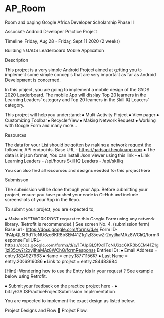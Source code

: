 # AP_Room
Room and paging
Google Africa Developer Scholarship Phase II 

Associate Android Developer Practice Project

Timeline: Friday, Aug 28 - Friday, Sept 11 2020 (2 weeks)

Building a GADS Leaderboard Mobile Application

Description

This project is a very simple Android Project aimed at getting you to implement some simple concepts that are very important as far as Android Development is concerned.

In this project, you are going to implement a mobile design of the GADS 2020 Leaderboard.
The mobile App will display Top 20 learners in the Learning Leaders’ category and Top 20 learners in the Skill IQ Leaders’ category.

This project will help you understand:
⦁	Multi-Activity Project
⦁	View pager
⦁	Customizing Toolbar
⦁	RecyclerView
⦁	Making Network Request
⦁	Working with Google Form and many more...

Resources

The data  for your List should be gotten by making a network request the following API endpoints.
Base URL - https://gadsapi.herokuapp.com
⦁	The data is in json format, You can Install Json viewer using this link - ⦁	Link
Learning Leaders - /api/hours
Skill IQ Leaders - /api/skilliq

You can also find all resources and designs needed for this project here 







Submission

The submission will be done through your App. Before submitting your project, ensure you have pushed your code to GitHub and include screenshots of your App in the Repo.

To submit your project, you are expected to;

⦁	Make a NETWORK POST request to this Google Form using any network library. [Retrofit is recommended.] See screen No. 4. (submission form)
Base url - https://docs.google.com/forms/d/e/
Form ID-1FAIpQLSf9d1TcNU6zc6KR8bSEM41Z1g1zl35cwZr2xyjIhaMAz8WChQ/formResponse
FullURL- https://docs.google.com/forms/d/e/1FAIpQLSf9d1TcNU6zc6KR8bSEM41Z1g1zl35cwZr2xyjIhaMAz8WChQ/formResponse
Entries IDs:
⦁	Email Address = entry.1824927963
⦁	Name = entry.1877115667
⦁	Last Name = entry.2006916086
⦁	Link to project = entry.284483984

[Hint]: Wondering how to use the Entry ids in your request ? 
                See example below using Retrofit.
 



⦁	Submit your feedback on the practice project here - ⦁	bit.ly/GADSPracticeProjectSubmission
Implementation  

You are expected to implement the exact design as listed below.

Project Designs and Flow  
Project Flow.
   


    
